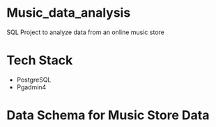 # Music_data_analysis
SQL Project to analyze data from an online music store


# Tech Stack
* PostgreSQL
* Pgadmin4

# Data Schema for Music Store Data

